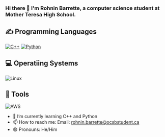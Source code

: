### Hi there 👋 I'm Rohnin Barrette, a computer science student at Mother Teresa High School.

## ✍ Programming Languages
<p>
  <a href="https://github.com/search?q=user%3AMr-Coxall+language%3Acpp"><img alt="C++" src="https://custom-icon-badges.herokuapp.com/badge/C++-9C033A.svg?logo=cpp2&logoColor=red"></a>
  <a href="https://github.com/search?q=user%3AMr-Coxall+language%3Apython"><img alt="Python" src="https://img.shields.io/badge/Python-14354C.svg?logo=python&logoColor=blue"></a>

## 💻 Operatiing Systems

  ![Linux](https://img.shields.io/badge/Linux-FCC624?logo=linux&logoColor=yellow)

## 🔧 Tools
  ![AWS](https://img.shields.io/badge/AWS-%23FF9900.svg?style=for-the-badge&logo=amazon-aws&logoColor=green)  
  
- 🌱 I’m currently learning C++ and Python
- 📫 How to reach me: Email: rohnin.barrette@ocsbstudent.ca
- 😄 Pronouns: He/Him


